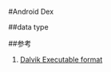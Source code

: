 #Android Dex

##data type














##参考
1. [Dalvik Executable format](https://source.android.com/devices/tech/dalvik/dex-format.html)